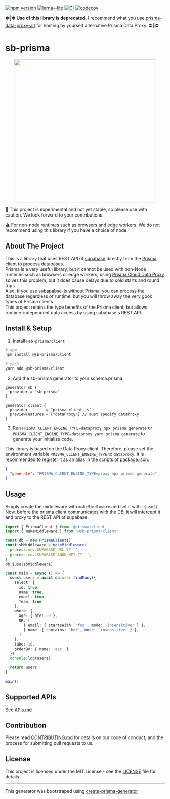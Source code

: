 [![npm version](https://badge.fury.io/js/@sb-prisma%2Fclient.svg)](https://badge.fury.io/js/@sb-prisma%2Fclient)
[![lerna--lite](https://img.shields.io/badge/maintained%20with-lerna--lite-cc00ff)](https://github.com/ghiscoding/lerna-lite)
[![CI](https://github.com/aiji42/sb-prisma/actions/workflows/CI.yml/badge.svg)](https://github.com/aiji42/sb-prisma/actions/workflows/CI.yml)
[![codecov](https://codecov.io/gh/aiji42/sb-prisma/branch/main/graph/badge.svg?token=W7KAYUXF3V)](https://codecov.io/gh/aiji42/sb-prisma)

⛔️🚨⛔️
**Use of this library is deprecated.**
I recommend what you use [prisma-data-proxy-alt](https://github.com/aiji42/prisma-data-proxy-alt) for hosting by yourself alternative Prisma Data Proxy.
⛔️🚨⛔️

# sb-prisma

<p align="center">
  <img src="https://github.com/aiji42/sb-prisma/blob/main/hero.png?raw=true" width="450" />
</p>

🔧 This project is experimental and not yet stable, so please use with caution. We look forward to your contributions.

⚠️ For non-node runtimes such as browsers and edge workers. We do not recommend using this library if you have a choice of node.

## About The Project

This is a library that uses REST API of [supabase](https://supabase.com/) directly from the [Prisma](https://www.prisma.io/) client to process databases.  
Prisma is a very useful library, but it cannot be used with non-Node runtimes such as browsers or edge workers; using [Prisma Cloud Data Proxy](https://cloud.prisma.io/) solves this problem, but it does cause delays due to cold starts and round trips.  
Also, if you use [subapabse-js](https://github.com/supabase/supabase-js) without Prisma, you can process the database regardless of runtime, but you will throw away the very good types of Prisma clients.  
This project retains the type benefits of the Prisma client, but allows runtime-independent data access by using subabase's REST API.

## Install & Setup

1. Install `@sb-prisma/client`
```bash
# npm
npm install @sb-prisma/client

# yarn
yarn add @sb-prisma/client
```

2. Add the sb-prisma generator to your schema.prisma
```prisma
generator sb {
  provider = "sb-prisma"
}

generator client {
  provider        = "prisma-client-js"
  previewFeatures = ["dataProxy"] // must specify dataProxy
}
```

3. Run `PRISMA_CLIENT_ENGINE_TYPE=dataproxy npx prisma generate` or `PRISMA_CLIENT_ENGINE_TYPE=dataproxy yarn prisma generate` to generate your initialize code.

This library is based on the Data Proxy client. Therefore, please set the environment variable `PRISMA_CLIENT_ENGINE_TYPE` to `dataproxy`. It is recommended to register it as an alias in the scripts of package.json.
```json
{
  "generate": "PRISMA_CLIENT_ENGINE_TYPE=proxy npx prisma generate"
}
```

## Usage

Simply create the middleware with `makeMiddleware` and set it with `.$use()`. Now, before the prisma client communicates with the DB, it will intercept it and proxy to the REST API of supabase.

```ts
import { PrismaClient } from '@prisma/client'
import { makeMiddleware } from '@sb-prisma/client'

const db = new PrismaClient()
const sbMiddleware = makeMiddleware(
  process.env.SUPABASE_URL ?? '',
  process.env.SUPABASE_ANON_KEY ?? '',
)
db.$use(sbMiddleware)

const main = async () => {
  const users = await db.user.findMany({
    select: {
      id: true,
      name: true,
      email: true,
      Team: true
    },
    where: {
      age: { gte: 20 },
      OR: [
        { email: { startsWith: 'foo', mode: 'insensitive' } },
        { name: { contains: 'bar', mode: 'insensitive' } },
      ]
    },
    take: 10,
    orderBy: { name: 'asc' }
  })
  console.log(users)

  return users
}

main()
```

## Supported APIs

See [APIs.md](https://github.com/aiji42/sb-prisma/blob/main/docs/APIs.md)

## Contribution

Please read [CONTRIBUTING.md](https://github.com/aiji42/sb-prisma/blob/main/CONTRIBUTING.md) for details on our code of conduct, and the process for submitting pull requests to us.

## License

This project is licensed under the MIT License - see the [LICENSE](https://github.com/aiji42/sb-prisma/blob/main/LICENSE) file for details

---

This generator was bootstraped using [create-prisma-generator](https://github.com/YassinEldeeb/create-prisma-generator)
